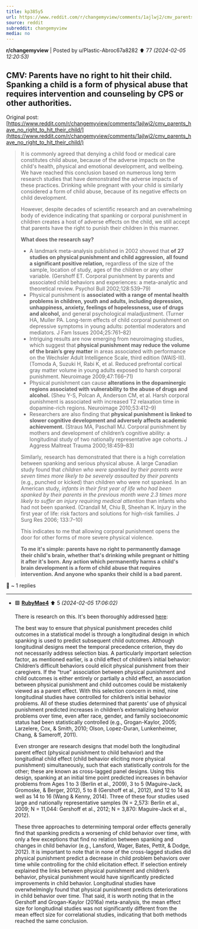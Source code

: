 ```yaml
---
title: kp385y5
url: https://www.reddit.com/r/changemyview/comments/1ajlwj2/cmv_parents_have_no_right_to_hit_their_child/
source: reddit
subreddit: changemyview
media: no
---
```

**r/changemyview** | Posted by u/Plastic-Abroc67a8282 ⬆️ 77 _(2024-02-05 12:20:53)_

## CMV: Parents have no right to hit their child. Spanking a child is a form of physical abuse that requires intervention and counseling by CPS or other authorities.

Original post: [https://www.reddit.com/r/changemyview/comments/1ajlwj2/cmv_parents_have_no_right_to_hit_their_child/](https://www.reddit.com/r/changemyview/comments/1ajlwj2/cmv_parents_have_no_right_to_hit_their_child/)

> It is commonly agreed that denying a child food or medical care constitutes child abuse, because of the adverse impacts on the child's health, physical and emotional development, and wellbeing. We have reached this conclusion based on numerous long term research studies that have demonstrated the adverse impacts of these practices. Drinking while pregnant with your child is similarly considered a form of child abuse, because of its negative effects on child development.
> 
> However, despite decades of scientific research and an overwhelming body of evidence indicating that spanking or corporal punishment in children creates a host of adverse effects on the child, we still accept that parents have the right to punish their children in this manner.
> 
> **What does the research say?**
> 
> * A landmark meta-analysis published in 2002 showed that **of** **27 studies on physical punishment and child aggression,** **all found a significant positive relation,** regardless of the size of the sample, location of study, ages of the children or any other variable. (Gershoff ET. Corporal punishment by parents and associated child behaviors and experiences: a meta-analytic and theoretical review. Psychol Bull 2002;128:539–79)
> * Physical punishment is **associated with a range of mental health problems in children, youth and adults, including depression, unhappiness, anxiety, feelings of hopelessness, use of drugs and alcohol,** and general psychological maladjustment. (Turner HA, Muller PA. Long-term effects of child corporal punishment on depressive symptoms in young adults: potential moderators and mediators. J Fam Issues 2004;25:761–82)
> * Intriguing results are now emerging from neuroimaging studies, which suggest that **physical punishment may reduce the volume of the brain’s grey matter** in areas associated with performance on the Wechsler Adult Intelligence Scale, third edition (WAIS-III). (Tomoda A, Suzuki H, Rabi K, et al. Reduced prefrontal cortical gray matter volume in young adults exposed to harsh corporal punishment. Neuroimage 2009;47:T66–71)
> * Physical punishment can cause **alterations in the dopaminergic regions associated with vulnerability to the abuse of drugs and alcohol.** (Sheu Y-S, Polcan A, Anderson CM, et al. Harsh corporal punishment is associated with increased T2 relaxation time in dopamine-rich regions. Neuroimage 2010;53:412–9)
> * Researchers are also finding that **physical punishment is linked to slower cognitive development and adversely affects academic achievement.** (Straus MA, Paschall MJ. Corporal punishment by mothers and development of children’s cognitive ability: a longitudinal study of two nationally representative age cohorts. J Aggress Maltreat Trauma 2000;18:459–83)
> 
> Similarly, research has demonstrated that there is a high correlation between spanking and serious physical abuse.  A large Canadian study found that *children who were spanked by their parents were seven times more likely to be severely assaulted by their parents* (e.g., punched or kicked) than children who were not spanked. In an American study, *infants in their first year of life who had been spanked by their parents in the previous month were 2.3 times more likely to suffer an injury requiring medical attention* than infants who had not been spanked. (Crandall M, Chiu B, Sheehan K. Injury in the first year of life: risk factors and solutions for high-risk families. J Surg Res 2006; 133:7–10)
> 
> This indicates to me that allowing corporal punishment opens the door for other forms of more severe physical violence.
> 
> **To me it's simple: parents have no right to permanently damage their child's brain, whether that's drinking while pregnant or hitting it after it's born. Any action which permanently harms a child's brain development is a form of child abuse that requires intervention. And anyone who spanks their child is a bad parent.** 

💬 ~ 1 replies

---

* 🟩 **[RubyMae4](https://www.reddit.com/user/RubyMae4)** ⬆️ 5 _(2024-02-05 17:06:02)_

	There is research on this. It's been thoroughly addressed [here](https://www.ncbi.nlm.nih.gov/pmc/articles/PMC8194004/):

	The best way to ensure that physical punishment precedes child outcomes in a statistical model is through a longitudinal design in which spanking is used to predict subsequent child outcomes. Although longitudinal designs meet the temporal precedence criterion, they do not necessarily address selection bias. A particularly important selection factor, as mentioned earlier, is a child effect of children’s initial behavior: Children’s difficult behaviors could elicit physical punishment from their caregivers. If the “true” association between physical punishment and child outcomes is either entirely or partially a child effect, an association between physical punishment and child outcomes could be mistakenly viewed as a parent effect. With this selection concern in mind, nine longitudinal studies have controlled for children’s initial behavior problems. All of these studies determined that parents’ use of physical punishment predicted increases in children’s externalizing behavior problems over time, even after race, gender, and family socioeconomic status had been statistically controlled (e.g., Grogan-Kaylor, 2005; Larzelere, Cox, &amp; Smith, 2010; Olson, Lopez-Duran, Lunkenheimer, Chang, &amp; Sameroff, 2011).

	Even stronger are research designs that model both the longitudinal parent effect (physical punishment to child behavior) and the longitudinal child effect (child behavior eliciting more physical punishment) simultaneously, such that each statistically controls for the other; these are known as cross-lagged panel designs. Using this design, spanking at an initial time point predicted increases in behavior problems from Ages 1 to 3 (Berlin et al., 2009), 3 to 5 (Maguire-Jack, Gromoske, &amp; Berger, 2012), 5 to 8 (Gershoff et al., 2012), and 12 to 14 as well as 14 to 16 (Wang &amp; Kenny, 2014). Three of these four studies used large and nationally representative samples (N = 2,573: Berlin et al., 2009; N = 11,044: Gershoff et al., 2012; N = 3,870: Maguire-Jack et al., 2012).

	These three approaches to determining temporal order effects generally find that spanking predicts a worsening of child behavior over time, with only a few exceptions that find no relation between spanking and changes in child behavior (e.g., Lansford, Wager, Bates, Pettit, &amp; Dodge, 2012). It is important to note that in none of the cross-lagged studies did physical punishment predict a decrease in child problem behaviors over time while controlling for the child elicitation effect. If selection entirely explained the links between physical punishment and children’s behavior, physical punishment would have significantly predicted improvements in child behavior. Longitudinal studies have overwhelmingly found that physical punishment predicts deteriorations in child behavior over time. That said, it is worth noting that in the Gershoff and Grogan-Kaylor (2016a) meta-analysis, the mean effect size for longitudinal studies was not significantly different from the mean effect size for correlational studies, indicating that both methods reached the same conclusion.


